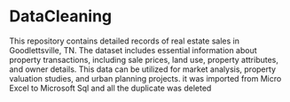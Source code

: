 # DataCleaning
This repository contains detailed records of real estate sales in Goodlettsville, TN. The dataset includes essential information about property transactions, including sale prices, land use, property attributes, and owner details. This data can be utilized for market analysis, property valuation studies, and urban planning projects. it was imported from Micro Excel to Microsoft Sql and all the duplicate was deleted 
